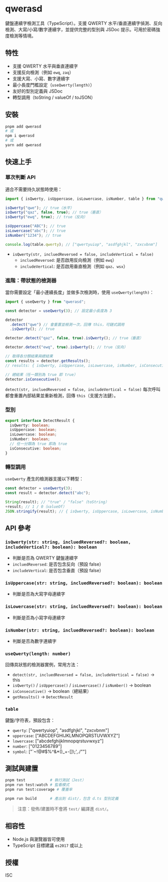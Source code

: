 # qwerasd

鍵盤連續字檢測工具（TypeScript）。支援 QWERTY 水平/垂直連續字偵測、反向檢測、大寫/小寫/數字連續字，並提供完整的型別與 JSDoc 提示。可用於密碼強度檢測等情境。

## 特性

- 支援 QWERTY 水平與垂直連續字
- 支援反向檢測（例如 `ewq`, `zaq`）
- 支援大寫、小寫、數字連續字
- 最小長度門檻設定（`useQwerty(length)`）
- 友好的型別定義與 JSDoc
- 轉型調用（toString / valueOf / toJSON）

## 安裝

```bash
pnpm add qwerasd
# 或
npm i qwerasd
# 或
yarn add qwerasd
```

## 快速上手

### 單次判斷 API

適合不需要持久狀態時使用：

```ts
import { isQwerty, isUppercase, isLowercase, isNumber, table } from "qwerasd";

isQwerty("qwe"); // true（水平）
isQwerty("qaz", false, true); // true（垂直）
isQwerty("ewq", true); // true（反向）

isUppercase("ABC"); // true
isLowercase("abc"); // true
isNumber("1234"); // true

console.log(table.qwerty); // ["qwertyuiop", "asdfghjkl", "zxcvbnm"]
```

- `isQwerty(str, incluedReversed = false, includeVertical = false)`
  - `incluedReversed`: 是否啟用反向檢測（例如 `ewq`）
  - `includeVertical`: 是否啟用垂直檢測（例如 `qaz`、`wsx`）

### 進階：帶狀態的檢測器

當你需要設定「最小連續長度」並做多次檢測時，使用 `useQwerty(length)`：

```ts
import { useQwerty } from "qwerasd";

const detector = useQwerty(3); // 設定最小長度為 3

detector
  .detect("qwe") // 會重置並檢測一次，回傳 this，可鏈式調用
  .isQwerty(); // true

detector.detect("qaz", false, true).isQwerty(); // true（垂直）

detector.detect("ewq", true).isQwerty(); // true（反向）

// 取得各分類結果與總結果
const results = detector.getResults();
// results: { isQwerty, isUppercase, isLowercase, isNumber, isConsecutive }

// 總結果（任一類別為 true 即 true）
detector.isConsecutive();
```

`detect(str, incluedReversed = false, includeVertical = false)` 每次呼叫都會重置內部結果並重新檢測，回傳 `this`（支援方法鏈）。

### 型別

```ts
export interface DetectResult {
  isQwerty: boolean;
  isUppercase: boolean;
  isLowercase: boolean;
  isNumber: boolean;
  // 任一分類為 true 即為 true
  isConsecutive: boolean;
}
```

### 轉型調用

`useQwerty` 產生的檢測器支援以下轉型：

```ts
const detector = useQwerty(3);
const result = detector.detect("abc");

String(result); // "true" / "false"（toString）
+result; // 1 / 0（valueOf）
JSON.stringify(result); // { isQwerty, isUppercase, isLowercase, isNumber, isConsecutive }
```

## API 參考

### `isQwerty(str: string, incluedReversed?: boolean, includeVertical?: boolean): boolean`

- 判斷是否為 QWERTY 鍵盤連續字
- `incluedReversed`: 是否包含反向（預設 false）
- `includeVertical`: 是否包含垂直（預設 false）

### `isUppercase(str: string, incluedReversed?: boolean): boolean`

- 判斷是否為大寫字母連續字

### `isLowercase(str: string, incluedReversed?: boolean): boolean`

- 判斷是否為小寫字母連續字

### `isNumber(str: string, incluedReversed?: boolean): boolean`

- 判斷是否為數字連續字

### `useQwerty(length: number)`

回傳具狀態的檢測器實例，常用方法：

- `detect(str, incluedReversed = false, includeVertical = false)` → this
- `isQwerty()` / `isUppercase()` / `isLowercase()` / `isNumber()` → boolean
- `isConsecutive()` → boolean（總結果）
- `getResults()` → `DetectResult`

### `table`

鍵盤/字符表，預設包含：

- `qwerty`: ["qwertyuiop", "asdfghjkl", "zxcvbnm"]
- `uppercase`: ["ABCDEFGHIJKLMNOPQRSTUVWXYZ"]
- `lowercase`: ["abcdefghijklmnopqrstuvwxyz"]
- `number`: ["0123456789"]
- `symbol`: ["`~!@#$%^&\*()\_+-[]\\;',./\""]

## 測試與建置

```bash
pnpm test           # 執行測試（Jest）
pnpm run test:watch # 監看模式
pnpm run test:coverage # 覆蓋率

pnpm run build      # 產出到 dist/，包含 d.ts 型別定義
```

> 注意：發佈/建置時不會將 `test/` 編譯進 `dist/`。

## 相容性

- Node.js 與瀏覽器皆可使用
- TypeScript 目標建議 `es2017` 或以上

## 授權

ISC
